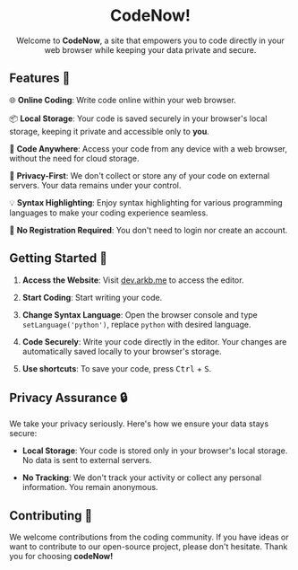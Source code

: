 <h1 align="center">CodeNow!</h1>
<p align="center">
Welcome to <b>CodeNow</b>, a site that empowers you to code directly in your web browser while keeping your data private and secure. </p>



## Features  🌟

🌐 **Online Coding**: Write code online within your web browser.

📦 **Local Storage**: Your code is saved securely in your browser's local storage, keeping it private and accessible only to **you**.

🚀 **Code Anywhere**: Access your code from any device with a web browser, without the need for cloud storage.

🔐 **Privacy-First**: We don't collect or store any of your code on external servers. Your data remains under your control.

💡 **Syntax Highlighting**: Enjoy syntax highlighting for various programming languages to make your coding experience seamless.

🔑 **No Registration Required**: You don't need to login nor create an account. 

## Getting Started 🚀

1. **Access the Website**: Visit [dev.arkb.me](https://dev.arkb.me) to access the editor.

2. **Start Coding**: Start writing your code.

3. **Change Syntax Language**: Open the browser console and type `setLanguage('python')`, replace `python` with desired language.

4. **Code Securely**: Write your code directly in the editor. Your changes are automatically saved locally to your browser's storage.

5. **Use shortcuts**: To save your code, press <kbd>Ctrl</kbd> + <kbd>S</kbd>.

## Privacy Assurance 🔒

We take your privacy seriously. Here's how we ensure your data stays secure:

- **Local Storage**: Your code is stored only in your browser's local storage. No data is sent to external servers.

- **No Tracking**: We don't track your activity or collect any personal information. You remain anonymous.

## Contributing 🤝

We welcome contributions from the coding community. If you have ideas or want to contribute to our open-source project, please don't hesitate.
Thank you for choosing **codeNow!**
